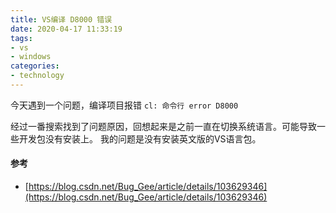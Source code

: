 ```yaml
---
title: VS编译 D8000 错误
date: 2020-04-17 11:33:19
tags:
- vs
- windows
categories:
- technology
---
```


今天遇到一个问题，编译项目报错 `cl: 命令行 error D8000`

经过一番搜索找到了问题原因，回想起来是之前一直在切换系统语言。可能导致一些开发包没有安装上。
我的问题是没有安装英文版的VS语言包。


#### 参考
- [https://blog.csdn.net/Bug_Gee/article/details/103629346](https://blog.csdn.net/Bug_Gee/article/details/103629346)